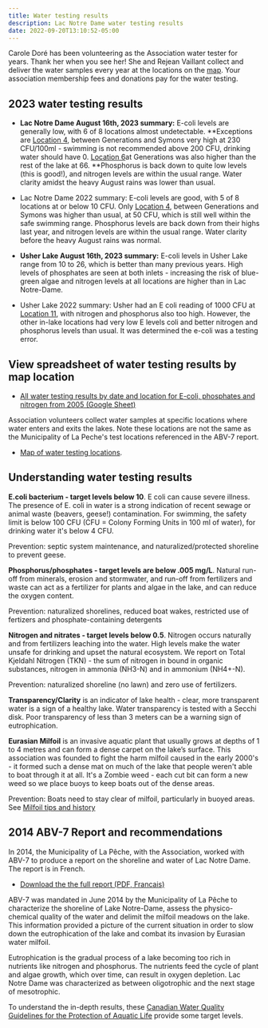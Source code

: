 ```yaml
---
title: Water testing results
description: Lac Notre Dame water testing results
date: 2022-09-20T13:10:52-05:00
---
```

Carole Doré has been volunteering as the Association water tester for years. Thank her when you see her! She and Rejean Vaillant collect and deliver the water samples every year at the locations on the [map](/map/maps/). Your association membership fees and donations pay for the water testing.

## 2023 water testing results

* **Lac Notre Dame August 16th, 2023 summary:** E-coli levels are generally low, with 6 of 8 locations almost undetectable. **Exceptions are [Location 4](/map/maps/), between Generations and Symons very high at 230 CFU/100ml - swimming is not recommended above 200 CFU, drinking water should have 0. [Location 6](/map/maps/)at Generations was also higher than the rest of the lake at 66. **Phosphorus is back down to quite low levels (this is good!), and nitrogen levels are within the usual range. Water clarity amidst the heavy August rains was lower than usual.

* Lac Notre Dame 2022 summary: E-coli levels are good, with 5 of 8 locations at or below 10 CFU. Only [Location 4](/map/maps/), between Generations and Symons was higher than usual, at 50 CFU, which is still well within the safe swimming range. Phosphorus levels are back down from their highs last year, and nitrogen levels are within the usual range. Water clarity before the heavy August rains was normal.

* **Usher Lake August 16th, 2023 summary:** E-coli levels in Usher Lake range from 10 to 26, which is better than many previous years. High levels of phosphates are seen at both inlets - increasing the risk of blue-green algae and nitrogen levels at all locations are higher than in Lac Notre-Dame.

* Usher Lake 2022 summary: Usher had an E coli reading of 1000 CFU at [Location 11](/map/maps/), with nitrogen and phosphorus also too high. However, the other in-lake locations had very low E levels coli and better nitrogen and phosphorus levels than usual. It was determined the e-coli was a testing error.   


## View spreadsheet of water testing results by map location

* [All water testing results by date and location for E-coli, phosphates and nitrogen from 2005 (Google Sheet)](https://docs.google.com/spreadsheets/d/1dqcUzW8GyrQA3oEBX0YPA8-FLrunVLlIszOkUb7S9H4/edit?usp=sharing)

Association volunteers collect water samples at specific locations where water enters and exits the lakes. Note these locations are not the same as the Municipality of La Peche's test locations referenced in the ABV-7 report.  

* [Map of water testing locations](/map/maps/).

## Understanding water testing results

**E.coli bacterium - target levels below 10**. E coli can cause severe illness. The presence of E. coli in water is a strong indication of recent sewage or animal waste (beavers, geese!) contamination. For swimming, the safety limit is below 100 CFU (CFU = Colony Forming Units in 100 ml of water), for drinking water it's below 4 CFU.

Prevention: septic system maintenance, and naturalized/protected shoreline to prevent geese.

**Phosphorus/phosphates - target levels are below .005 mg/L**. Natural run-off from minerals, erosion and stormwater, and run-off from fertilizers and waste can act as a fertilizer for plants and algae in the lake, and can reduce the oxygen content.

Prevention: naturalized shorelines, reduced boat wakes, restricted use of fertizers and phosphate-containing detergents

**Nitrogen and nitrates - target levels below 0.5**. Nitrogen occurs naturally and from fertilizers leaching into the water. High levels make the water unsafe for drinking and upset the natural ecosystem. We report on Total Kjeldahl Nitrogen (TKN) - the sum of nitrogen in bound in organic substances, nitrogen in ammonia (NH3-N) and in ammonium (NH4+-N).

Prevention: naturalized shoreline (no lawn) and zero use of fertilizers.

**Transparency/Clarity** is an indicator of lake health - clear, more transparent water is a sign of a healthy lake. Water transparency is tested with a Secchi disk. Poor transparency of less than 3 meters can be a warning sign of eutrophication.

**Eurasian Milfoil** is an invasive aquatic plant that usually grows at depths of 1 to 4 metres and can form a dense carpet on the lake’s surface. This association was founded to fight the harm milfoil caused in the early 2000's - it formed such a dense mat on much of the lake that people weren't able to boat through it at all. It's a Zombie weed - each cut bit can form a new weed so we place buoys to keep boats out of the dense areas.

Prevention: Boats need to stay clear of milfoil, particularly in buoyed areas. See [Milfoil tips and history](/water/lnd-milfoil)
## 2014 ABV-7 Report and recommendations

In 2014, the Municipality of La Pêche, with the Association, worked with ABV-7 to produce a report on the shoreline and water of Lac Notre Dame. The report is in French.

* [Download the the full report (PDF, Francais)](/assets/docs/water/ABV7_Rapport_Lac_Notre_Dame_2014.pdf)

ABV-7 was mandated in June 2014 by the Municipality of La Pêche to characterize the shoreline of Lake Notre-Dame, assess the physico-chemical quality of the water and delimit the milfoil meadows on the lake. This information provided a picture of the current situation in order to slow down the eutrophication of the lake and combat its invasion by Eurasian water milfoil.

Eutrophication is the gradual process of a lake becoming too rich in nutrients like nitrogen and phosphorus. The nutrients feed the cycle of plant and algae growth, which over time, can result in oxygen depletion. Lac Notre Dame was characterized as between oligotrophic and the next stage of mesotrophic.

To understand the in-depth results, these [Canadian Water Quality Guidelines for the Protection of Aquatic Life](/assets/docs/water/water_quality_guidelines.pdf) provide some target levels.

